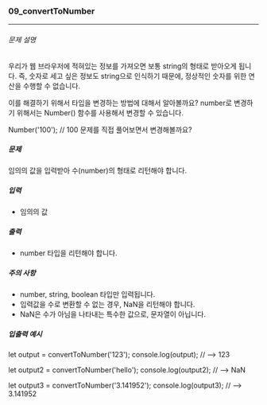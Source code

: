 ### 09_convertToNumber

***

###### 문제 설명

우리가 웹 브라우저에 적혀있는 정보를 가져오면 보통 string의 형태로 받아오게 됩니다. 즉, 숫자로 세고 싶은 정보도 string으로 인식하기 때문에, 정상적인 숫자를 위한 연산을 수행할 수 없습니다.

이를 해결하기 위해서 타입을 변경하는 방법에 대해서 알아볼까요? number로 변경하기 위해서는 Number() 함수를 사용해서 변경할 수 있습니다.

Number('100'); // 100
문제를 직접 풀어보면서 변경해볼까요?

##### 문제

임의의 값을 입력받아 수(number)의 형태로 리턴해야 합니다.

##### 입력

- 임의의 값

##### 출력

- number 타입을 리턴해야 합니다.

##### 주의 사항

- number, string, boolean 타입만 입력됩니다.
- 입력값을 수로 변환할 수 없는 경우, NaN을 리턴해야 합니다.
- NaN은 수가 아님을 나타내는 특수한 값으로, 문자열이 아닙니다.

##### 입출력 예시

let output = convertToNumber('123');
console.log(output); // --> 123

let output2 = convertToNumber('hello');
console.log(output2); // --> NaN

let output3 = convertToNumber('3.141952');
console.log(output3); // --> 3.141952

